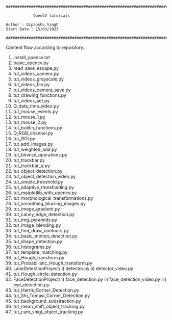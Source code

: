 
	###############################################################################

				OpenCV tutorials

	Author : Dipanshu Singh
	Start Date : 15/03/2023

	###############################################################################


Content flow according to repository...

1) install_opencv.txt
2) basic_opencv.py
3) read_save_escape.py
4) tut_videos_camera.py
5) tut_videos_grayscale.py
6) tut_videos_file.py
7) tut_videos_camera_save.py
8) tut_drawing_functions.py
9) tut_videos_set.py
10) Q_date_time_video.py
11) tut_mouse_events.py
12) tut_mouse_1.py
13) tut_mouse_2.py
14) tut_builtin_functions.py
15) Q_RGB_channel.py
16) tut_ROI.py
17) tut_add_images.py
18) tut_weighted_add.py
19) tut_bitwise_operations.py
20) tut_trackbar.py
21) tut_trackbar_q.py
22) tut_object_detection.py
23) tut_object_detection_video.py
24) tut_simple_threshold.py
25) tut_adaptive_thresholding.py
26) tut_matplotlib_with_opencv.py
27) tut_morphological_transformations.py
28) tut_smoothing_blurring_images.py
29) tut_image_gradient.py
30) tut_canny_edge_detection.py
31) tut_img_pyramids.py
32) tut_image_blending.py
33) tut_find_draw_contours.py
34) tut_basic_motion_detection.py
35) tut_shape_detection.py
36) tut_histograms.py
37) tut_template_matching.py
38) tut_Hough_transform.py
39) tut_Probabilistic_Hough_transform.py
40) LaneDetectionProject/
		i) detector.py
		ii) detector_video.py
41) tut_Hough_circle_detection.py
42) FaceDetectionProject/
		i) face_detection.py
		ii) face_detection_video.py
		iii) eye_detection.py
43) tut_Harris_Corner_Detection.py
44) tut_Shi_Tomasi_Corner_Detection.py
45) tut_background_substraction.py
46) tut_mean_shift_object_tracking.py
47) tut_cam_shigt_object_tracking.py
